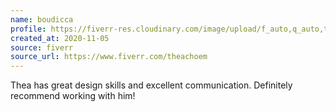 ```yaml
---
name: boudicca
profile: https://fiverr-res.cloudinary.com/image/upload/f_auto,q_auto,t_profile_small/v1/attachments/profile/photo/9619057b5e90d5c808007c626fc5bea9-1600683469660/4687a858-22f5-490d-abb8-392d3d64b39c.jpg
created_at: 2020-11-05
source: fiverr
source_url: https://www.fiverr.com/theachoem
---
```

Thea has great design skills and excellent communication. Definitely recommend working with him!